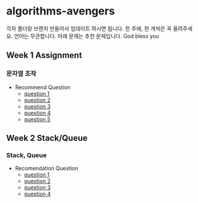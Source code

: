 # algorithms-avengers
각자 폴더랑 브랜치 만들어서 업데이트 하시면 됩니다. 한 주에, 한 개씩은 꼭 올려주세요.
언어는 무관합니다. 아래 문제는 추천 문제입니다.
God bless you
## Week 1 Assignment
### 문자열 조작
- Recommend Question
  - [question 1](https://leetcode.com/problems/valid-palindrome/)
  - [question 2](https://leetcode.com/problems/reorder-data-in-log-files/)
  - [question 3](https://leetcode.com/problems/most-common-word/submissions/)
  - [question 4](https://leetcode.com/problems/group-anagrams/)
  - [question 5](https://leetcode.com/problems/longest-palindromic-substring/)
## Week 2 Stack/Queue
### Stack, Queue
- Recomendation Question
  - [question 1](https://leetcode.com/problems/two-sum/)
  - [question 2](https://leetcode.com/problems/trapping-rain-water/)
  - [question 3](https://leetcode.com/problems/3sum/)
  - [question 4](https://leetcode.com/problems/array-partition-i/)
